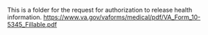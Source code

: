 This is a folder for the request for authorization to release health information. https://www.va.gov/vaforms/medical/pdf/VA_Form_10-5345_Fillable.pdf
